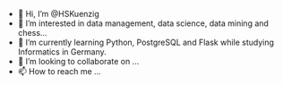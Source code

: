 - 👋 Hi, I’m @HSKuenzig
- 👀 I’m interested in data management, data science, data mining and chess...
- 🌱 I’m currently learning Python, PostgreSQL and Flask while studying Informatics in Germany. 
- 💞️ I’m looking to collaborate on ...
- 📫 How to reach me ...

<!---
HSKuenzig/HSKuenzig is a ✨ special ✨ repository because its `README.md` (this file) appears on your GitHub profile.
You can click the Preview link to take a look at your changes.
--->
